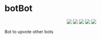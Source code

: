 # botBot
<p align="center">
    <a href="https://github.com/bob2957/botBot/releases/latest"><img src="https://img.shields.io/github/v/release/bob2957/botBot?display_name=tag" /></a>
    <a href="https://github.com/bob2957/botBot/issues"><img src="https://img.shields.io/github/issues/bob2957/botBot" /></a>
    <a href="/LICENSE"><img src="https://img.shields.io/github/license/bob2957/botBot" /></a>
    <img src="https://img.shields.io/github/forks/bob2957/botBot" /></a>
    <img src="https://img.shields.io/github/stars/bob2957/botBot" />
</p>
Bot to upvote other bots
